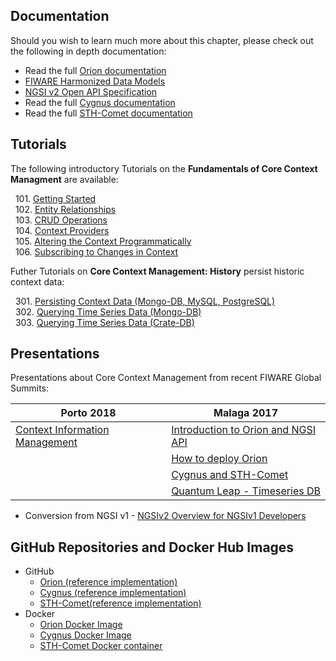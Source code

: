 ## Documentation

Should you wish to learn much more about this chapter, please check out the following in depth documentation:

  - Read the full [Orion documentation](https://fiware-orion.readthedocs.io/en/latest/)
  - [FIWARE Harmonized Data Models](http://schema.fiware.org)
  - [NGSI v2 Open API Specification](https://swagger.lab.fiware.org/?url=https://raw.githubusercontent.com/Fiware/specifications/master/OpenAPI/ngsiv2/ngsiv2-openapi.json)
 -  Read the full [Cygnus documentation](https://fiware-cygnus.readthedocs.io/en/latest/)
 -  Read the full [STH-Comet documentation](https://fiware-sth-comet.readthedocs.io/en/latest/)

## Tutorials

The following introductory Tutorials on the **Fundamentals of Core Context Managment** are available:

&nbsp; 101. [Getting Started](https://fiware-tutorials.readthedocs.io/en/latest/getting-started)<br/>
&nbsp; 102. [Entity Relationships](https://fiware-tutorials.readthedocs.io/en/latest/entity-relationships)<br/>
&nbsp; 103. [CRUD Operations](https://fiware-tutorials.readthedocs.io/en/latest/crud-operations)<br/>
&nbsp; 104. [Context Providers](https://fiware-tutorials.readthedocs.io/en/latest/context-providers)<br/>
&nbsp; 105. [Altering the Context Programmatically](https://fiware-tutorials.readthedocs.io/en/latest/accessing-context)<br/>
&nbsp; 106. [Subscribing to Changes in Context](https://fiware-tutorials.readthedocs.io/en/latest/subscriptions)<br/>

Futher Tutorials on **Core Context Management: History** persist historic context data:

&nbsp; 301. [Persisting Context Data (Mongo-DB, MySQL, PostgreSQL)](https://fiware-tutorials.readthedocs.io/en/latest/historic-context)<br/>
&nbsp; 302. [Querying Time Series Data (Mongo-DB)](https://fiware-tutorials.readthedocs.io/en/latest/short-term-history)<br/>
&nbsp; 303. [Querying Time Series Data (Crate-DB)](https://fiware-tutorials.readthedocs.io/en/latest/time-series-data)<br/>


## Presentations

Presentations about Core Context Management from recent FIWARE Global Summits:

| Porto 2018 | Malaga 2017 |
|------------|-------------|
|[Context Information Management](https://www.slideshare.net/FI-WARE/fiware-global-summit-fiware-context-information-management)|[Introduction to Orion and NGSI API](https://www.slideshare.net/FI-WARE/fiware-tech-summit-jose-manuel-cantera-fiware-ngsiv2-introduction)|
||[How to deploy Orion](https://www.slideshare.net/FI-WARE/fiware-tech-summit-fernando-lopez-how-to-deploy-context-broker-in-10-minutes)|
||[Cygnus and STH-Comet](https://www.slideshare.net/FI-WARE/fiware-tech-summit-joaquin-salvachua-fiware-cygnus-and-sthcomet)|
||[Quantum Leap - Timeseries DB](https://www.slideshare.net/FI-WARE/fiware-tech-summit-quantum-leap-a-fiware-ttmeseries-db)|


- Conversion from NGSI v1 - [NGSIv2 Overview for NGSIv1 Developers](http://bit.ly/ngsiv2-vs-ngsiv1)

## GitHub Repositories and Docker Hub Images

* GitHub
    * [Orion (reference implementation)](https://github.com/Fiware/context.Orion)
    * [Cygnus (reference implementation)](https://github.com/Fiware/context.Cygnus)
    * [STH-Comet(reference implementation)](https://github.com/Fiware/context.STH.Comet)
* Docker
    * [Orion Docker Image](https://hub.docker.com/r/fiware/orion/)
    * [Cygnus Docker Image](https://hub.docker.com/r/fiware/cygnus-ngsi/)
    * [STH-Comet Docker container](https://hub.docker.com/r/fiware/sth-comet/)